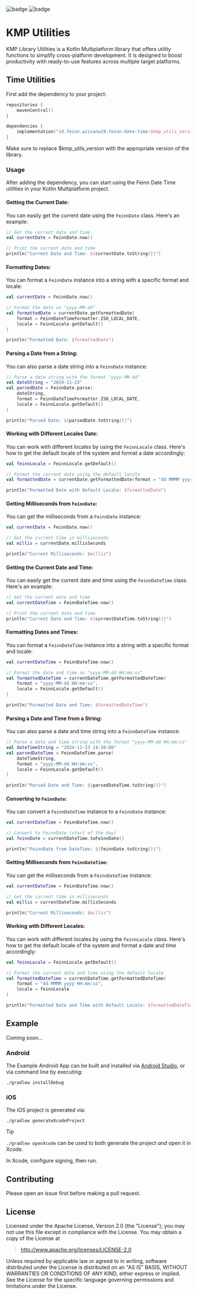 ![badge][badge-android]
![badge][badge-ios]

# KMP Utilities

KMP Library Utilities is a Kotlin Multiplatform library that offers utility functions to 
simplify cross-platform development. It is designed to boost productivity with ready-to-use 
features across multiple target platforms.

## Time Utilities

First add the dependency to your project:

```kotlin
repositories {
    mavenCentral()
}

dependencies {
    implementation("id.feinn.azisanw19:feinn-date-time:$kmp_utils_version")
}
```

Make sure to replace $kmp_utils_version with the appropriate version of the library.

### Usage

After adding the dependency, you can start using the Feinn Date Time utilities in your Kotlin 
Multiplatform project.

#### Getting the Current Date:

You can easily get the current date using the `FeinnDate` class. Here's an example:

```kotlin
// Get the current date and time
val currentDate = FeinnDate.now()

// Print the current date and time
println("Current Date and Time: ${currentDate.toString()}")
```

#### Formatting Dates:

You can format a `FeinnDate` instance into a string with a specific format and locale:

```kotlin
val currentDate = FeinnDate.now()

// Format the date as "yyyy-MM-dd"
val formattedDate = currentDate.getFormattedDate(
    format = FeinnDateTimeFormatter.ISO_LOCAL_DATE,
    locale = FeinnLocale.getDefault()
)

println("Formatted Date: $formattedDate")
```

#### Parsing a Date from a String:

You can also parse a date string into a `FeinnDate` instance:

```kotlin
// Parse a date string with the format "yyyy-MM-dd"
val dateString = "2024-11-23"
val parsedDate = FeinnDate.parse(
    dateString, 
    format = FeinnDateTimeFormatter.ISO_LOCAL_DATE, 
    locale = FeinnLocale.getDefault()
)

println("Parsed Date: ${parsedDate.toString()}")
```

#### Working with Different Locales Date:

You can work with different locales by using the `FeinnLocale` class. Here's how to get the default 
locale of the system and format a date accordingly:

```kotlin
val feinnLocale = FeinnLocale.getDefault()

// Format the current date using the default locale
val formattedDate = currentDate.getFormattedDate(format = "dd MMMM yyyy", locale = feinnLocale)

println("Formatted Date with Default Locale: $formattedDate")
```

#### Getting Milliseconds from `FeinnDate`:

You can get the milliseconds from a `FeinnDate` instance:

```kotlin
val currentDate = FeinnDate.now()

// Get the current time in milliseconds
val millis = currentDate.millisSeconds

println("Current Milliseconds: $millis")
```

#### Getting the Current Date and Time:

You can easily get the current date and time using the `FeinnDateTime` class. Here's an example:

```kotlin
// Get the current date and time
val currentDateTime = FeinnDateTime.now()

// Print the current date and time
println("Current Date and Time: ${currentDateTime.toString()}")
```

#### Formatting Dates and Times:

You can format a `FeinnDateTime` instance into a string with a specific format and locale:

```kotlin
val currentDateTime = FeinnDateTime.now()

// Format the date and time as "yyyy-MM-dd HH:mm:ss"
val formattedDateTime = currentDateTime.getFormattedDateTime(
    format = "yyyy-MM-dd HH:mm:ss",
    locale = FeinnLocale.getDefault()
)

println("Formatted Date and Time: $formattedDateTime")
```

#### Parsing a Date and Time from a String:

You can also parse a date and time string into a `FeinnDateTime` instance:

```kotlin
// Parse a date and time string with the format "yyyy-MM-dd HH:mm:ss"
val dateTimeString = "2024-11-23 14:30:00"
val parsedDateTime = FeinnDateTime.parse(
    dateTimeString, 
    format = "yyyy-MM-dd HH:mm:ss", 
    locale = FeinnLocale.getDefault()
)

println("Parsed Date and Time: ${parsedDateTime.toString()}")
```

#### Converting to `FeinnDate`:

You can convert a `FeinnDateTime` instance to a `FeinnDate` instance:

```kotlin
val currentDateTime = FeinnDateTime.now()

// Convert to FeinnDate (start of the day)
val feinnDate = currentDateTime.toFeinnDate()

println("FeinnDate from DateTime: ${feinnDate.toString()}")
```

#### Getting Milliseconds from `FeinnDateTime`:

You can get the milliseconds from a `FeinnDateTime` instance:

```kotlin
val currentDateTime = FeinnDateTime.now()

// Get the current time in milliseconds
val millis = currentDateTime.millisSeconds

println("Current Milliseconds: $millis")
```

#### Working with Different Locales:

You can work with different locales by using the `FeinnLocale` class. Here's how to get the default
locale of the system and format a date and time accordingly:

```kotlin
val feinnLocale = FeinnLocale.getDefault()

// Format the current date and time using the default locale
val formattedDateTime = currentDateTime.getFormattedDateTime(
    format = "dd MMMM yyyy HH:mm:ss",
    locale = feinnLocale
)

println("Formatted Date and Time with Default Locale: $formattedDateTime")
```

## Example

Coming soon...

### Android

The Example Android App can be built and installed via [Android Studio], or via command line by 
executing:

```shell
./gradlew installDebug
```

### iOS

The iOS project is generated via:

```shell
./gradlew generateXcodeProject
```

> [!TIP]
> `./gradlew openXcode` can be used to both generate the project _and_ open it in Xcode.

In Xcode, configure signing, then run.

## Contributing

Please open an issue first before making a pull request.

## License

Licensed under the Apache License, Version 2.0 (the "License");
you may not use this file except in compliance with the License.
You may obtain a copy of the License at

> http://www.apache.org/licenses/LICENSE-2.0

Unless required by applicable law or agreed to in writing, software
distributed under the License is distributed on an "AS IS" BASIS,
WITHOUT WARRANTIES OR CONDITIONS OF ANY KIND, either express or implied.
See the License for the specific language governing permissions and
limitations under the License.

[Android Studio]: https://developer.android.com/studio

[badge-android]: http://img.shields.io/badge/platform-android-6EDB8D.svg?style=flat
[badge-ios]: http://img.shields.io/badge/platform-ios-CDCDCD.svg?style=flat
[badge-js]: http://img.shields.io/badge/platform-js-F8DB5D.svg?style=flat
[badge-jvm]: http://img.shields.io/badge/platform-jvm-DB413D.svg?style=flat
[badge-linux]: http://img.shields.io/badge/platform-linux-2D3F6C.svg?style=flat
[badge-windows]: http://img.shields.io/badge/platform-windows-4D76CD.svg?style=flat
[badge-mac]: http://img.shields.io/badge/platform-macos-111111.svg?style=flat
[badge-watchos]: http://img.shields.io/badge/platform-watchos-C0C0C0.svg?style=flat
[badge-tvos]: http://img.shields.io/badge/platform-tvos-808080.svg?style=flat
[badge-wasm]: https://img.shields.io/badge/platform-wasm-624FE8.svg?style=flat